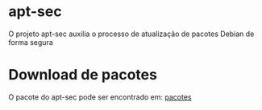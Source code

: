 # apt-sec
O projeto apt-sec auxilia o processo de atualização de pacotes Debian de forma segura
# Download de pacotes
O pacote do apt-sec pode ser encontrado em: [pacotes](https://github.com/dcastelob/apt-sec/tree/master/deb)
